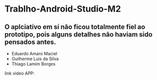 # Trablho-Android-Studio-M2

## O aplciativo em sí não ficou totalmente fiel ao prototipo, pois alguns detalhes não haviam sido pensados antes.

- Eduardo Amaro Maciel
- Guilherme Luis da Silva
- Thiago Lamim Borges

link vídeo APP: 
